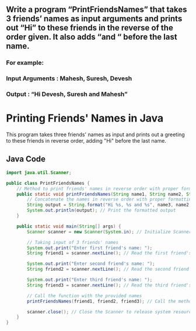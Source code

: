 ## Write a program “PrintFriendsNames” that takes 3 friends’ names as input arguments and prints out “Hi” to these friends in the reverse of the order given. It also adds “and “ before the last name.
### For example:
### Input Arguments : Mahesh, Suresh, Devesh
### Output : “Hi Devesh, Suresh and Mahesh”

# Printing Friends' Names in Java

This program takes three friends' names as input and prints out a greeting to these friends in reverse order, adding "Hi" before the last name.

## Java Code

```java
import java.util.Scanner;

public class PrintFriendsNames {
    // Method to print friends' names in reverse order with proper formatting
    public static void printFriendsNames(String name1, String name2, String name3) {
        // Concatenate the names in reverse order with proper formatting
        String output = String.format("Hi %s, %s and %s", name3, name2, name1);
        System.out.println(output); // Print the formatted output
    }

    public static void main(String[] args) {
        Scanner scanner = new Scanner(System.in); // Initialize Scanner to take user input

        // Taking input of 3 friends' names
        System.out.print("Enter first friend's name: ");
        String friend1 = scanner.nextLine(); // Read the first friend's name

        System.out.print("Enter second friend's name: ");
        String friend2 = scanner.nextLine(); // Read the second friend's name

        System.out.print("Enter third friend's name: ");
        String friend3 = scanner.nextLine(); // Read the third friend's name

        // Call the function with the provided names
        printFriendsNames(friend1, friend2, friend3); // Call the method to print formatted names

        scanner.close(); // Close the Scanner to release system resources
    }
}
